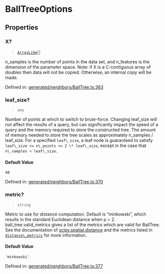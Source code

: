 # BallTreeOptions

## Properties

### X?

> [`ArrayLike`](../types/ArrayLike.md)[]

n\_samples is the number of points in the data set, and n\_features is the dimension of the parameter space. Note: if X is a C-contiguous array of doubles then data will not be copied. Otherwise, an internal copy will be made.

Defined in:  [generated/neighbors/BallTree.ts:363](https://github.com/transitive-bullshit/scikit-learn-ts/blob/b59c1ff/packages/sklearn/src/generated/neighbors/BallTree.ts#L363)

### leaf\_size?

> `any`

Number of points at which to switch to brute-force. Changing leaf\_size will not affect the results of a query, but can significantly impact the speed of a query and the memory required to store the constructed tree. The amount of memory needed to store the tree scales as approximately n\_samples / leaf\_size. For a specified `leaf\_size`, a leaf node is guaranteed to satisfy `leaf\_size <= n\_points <= 2 \* leaf\_size`, except in the case that `n\_samples < leaf\_size`.

#### Default Value

`40`

Defined in:  [generated/neighbors/BallTree.ts:370](https://github.com/transitive-bullshit/scikit-learn-ts/blob/b59c1ff/packages/sklearn/src/generated/neighbors/BallTree.ts#L370)

### metric?

> `string`

Metric to use for distance computation. Default is “minkowski”, which results in the standard Euclidean distance when p = 2. ball\_tree.valid\_metrics gives a list of the metrics which are valid for BallTree. See the documentation of [scipy.spatial.distance](https://docs.scipy.org/doc/scipy/reference/spatial.distance.html) and the metrics listed in [`distance\_metrics`](sklearn.metrics.pairwise.distance_metrics.html#sklearn.metrics.pairwise.distance_metrics "sklearn.metrics.pairwise.distance_metrics") for more information.

#### Default Value

`'minkowski'`

Defined in:  [generated/neighbors/BallTree.ts:377](https://github.com/transitive-bullshit/scikit-learn-ts/blob/b59c1ff/packages/sklearn/src/generated/neighbors/BallTree.ts#L377)
